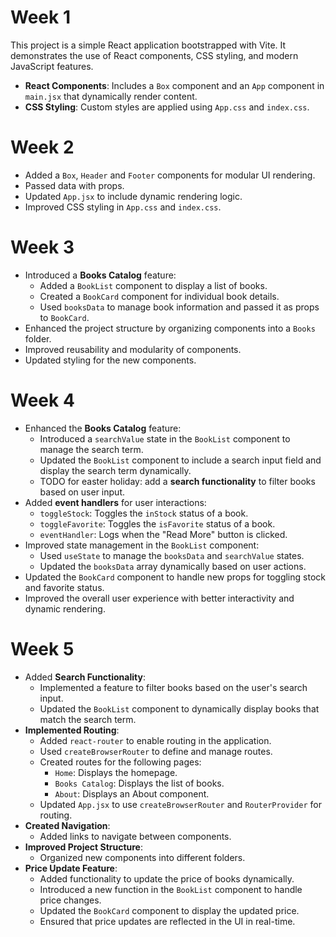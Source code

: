 # Week 1

This project is a simple React application bootstrapped with Vite.
It demonstrates the use of React components, CSS styling, and modern JavaScript features.

- **React Components**: Includes a `Box` component and an `App` component in `main.jsx` that dynamically render content.
- **CSS Styling**: Custom styles are applied using `App.css` and `index.css`.

# Week 2

- Added a `Box`, `Header` and `Footer` components for modular UI rendering.
- Passed data with props.
- Updated `App.jsx` to include dynamic rendering logic.
- Improved CSS styling in `App.css` and `index.css`.

# Week 3

- Introduced a **Books Catalog** feature:
  - Added a `BookList` component to display a list of books.
  - Created a `BookCard` component for individual book details.
  - Used `booksData` to manage book information and passed it as props to `BookCard`.
- Enhanced the project structure by organizing components into a `Books` folder.
- Improved reusability and modularity of components.
- Updated styling for the new components.

# Week 4

- Enhanced the **Books Catalog** feature:
  - Introduced a `searchValue` state in the `BookList` component to manage the search term.
  - Updated the `BookList` component to include a search input field and display the search term dynamically.
  - TODO for easter holiday: add a **search functionality** to filter books based on user input.
- Added **event handlers** for user interactions:
  - `toggleStock`: Toggles the `inStock` status of a book.
  - `toggleFavorite`: Toggles the `isFavorite` status of a book.
  - `eventHandler`: Logs when the "Read More" button is clicked.
- Improved state management in the `BookList` component:
  - Used `useState` to manage the `booksData` and `searchValue` states.
  - Updated the `booksData` array dynamically based on user actions.
- Updated the `BookCard` component to handle new props for toggling stock and favorite status.
- Improved the overall user experience with better interactivity and dynamic rendering.

# Week 5

- Added **Search Functionality**:
  - Implemented a feature to filter books based on the user's search input.
  - Updated the `BookList` component to dynamically display books that match the search term.
- **Implemented Routing**:
  - Added `react-router` to enable routing in the application.
  - Used `createBrowserRouter` to define and manage routes.
  - Created routes for the following pages:
    - `Home`: Displays the homepage.
    - `Books Catalog`: Displays the list of books.
    - `About`: Displays an About component.
  - Updated `App.jsx` to use `createBrowserRouter` and `RouterProvider` for routing.
- **Created Navigation**:
  - Added links to navigate between components.
- **Improved Project Structure**:
  - Organized new components into different folders.
- **Price Update Feature**:
  - Added functionality to update the price of books dynamically.
  - Introduced a new function in the `BookList` component to handle price changes.
  - Updated the `BookCard` component to display the updated price.
  - Ensured that price updates are reflected in the UI in real-time.
